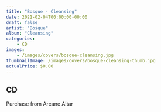 ```yaml
---
title: "Bosque - Cleansing"
date: 2021-02-04T00:00:00-00:00
draft: false
artist: "Bosque"
album: "Cleansing"
categories:
    - CD
images:
    - /images/covers/bosque-cleansing.jpg
thumbnailImage: /images/covers/bosque-cleansing-thumb.jpg
actualPrice: $0.00
---
```


## CD
Purchase from Arcane Altar
